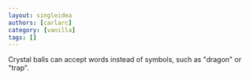 ```yaml
---
layout: singleidea
authors: [carlarc]
category: [vanilla]
tags: []
---
```

Crystal balls can accept words instead of symbols, such as "dragon" or "trap".
